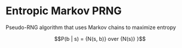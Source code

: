 # Entropic Markov PRNG
Pseudo-RNG algorithm that uses Markov chains to maximize entropy

```math
P(b | s) = {N(s, b)} over {N(s)}
}
```
